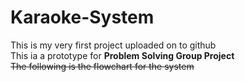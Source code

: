 # Karaoke-System
This is my very first project uploaded on to github
<br>
This ia a prototype for **Problem Solving Group Project**
<br>
~~The following is the flowchart for the system~~
<br>
